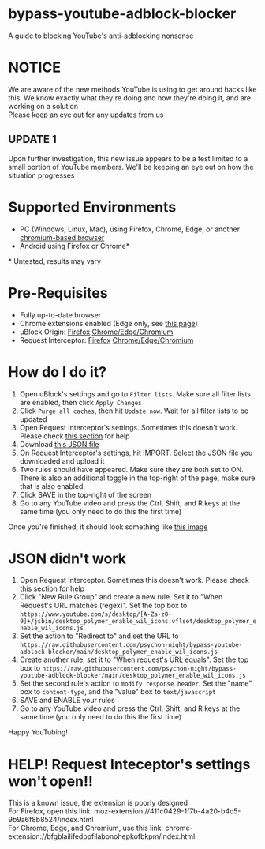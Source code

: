 # bypass-youtube-adblock-blocker
A guide to blocking YouTube's anti-adblocking nonsense

# NOTICE

We are aware of the new methods YouTube is using to get around hacks like this. We know exactly what they're doing and how they're doing it, and are working on a solution\
Please keep an eye out for any updates from us

## UPDATE 1

Upon further investigation, this new issue appears to be a test limited to a small portion of YouTube members. We'll be keeping an eye out on how the situation progresses

# Supported Environments
- PC (Windows, Linux, Mac), using Firefox, Chrome, Edge, or another [chromium-based browser](https://en.wikipedia.org/wiki/Chromium_(web_browser)#Browsers_based_on_Chromium)
- Android using Firefox or Chrome*

\* Untested, results may vary

# Pre-Requisites
- Fully up-to-date browser
- Chrome extensions enabled (Edge only, see [this page](https://support.microsoft.com/en-us/microsoft-edge/add-turn-off-or-remove-extensions-in-microsoft-edge-9c0ec68c-2fbc-2f2c-9ff0-bdc76f46b026#:~:text=Chrome))
- uBlock Origin: [Firefox](https://addons.mozilla.org/en-US/firefox/addon/ublock-origin/) [Chrome/Edge/Chromium](https://chrome.google.com/webstore/detail/ublock-origin/cjpalhdlnbpafiamejdnhcphjbkeiagm)
- Request Interceptor: [Firefox](https://addons.mozilla.org/en-US/firefox/addon/request-interceptor/) [Chrome/Edge/Chromium](https://chrome.google.com/webstore/detail/request-interceptor/bfgblailifedppfilabonohepkofbkpm)

# How do I do it?

1. Open uBlock's settings and go to `Filter lists`. Make sure all filter lists are enabled, then click `Apply Changes`
2. Click `Purge all caches`, then hit `Update now`. Wait for all filter lists to be updated
3. Open Request Interceptor's settings. Sometimes this doesn't work. Please check [this section](https://github.com/psychon-night/bypass-youtube-adblock-blocker?tab=readme-ov-file#help-request-inteceptors-settings-wont-open) for help
4. Download [this JSON file](https://github.com/psychon-night/bypass-youtube-adblock-blocker/blob/main/request-interceptor-rules.json)
5. On Request Interceptor's settings, hit IMPORT. Select the JSON file you downloaded and upload it
6. Two rules should have appeared. Make sure they are both set to ON. There is also an additional toggle in the top-right of the page, make sure that is also enabled.
7. Click SAVE in the top-right of the screen
8. Go to any YouTube video and press the Ctrl, Shift, and R keys at the same time (you only need to do this the first time)

Once you're finished, it should look something like [this image](https://github.com/psychon-night/bypass-youtube-adblock-blocker/blob/main/Screenshot%20from%202023-10-16%2015-50-02.png)

# JSON didn't work
1. Open Request Interceptor. Sometimes this doesn't work. Please check [this section](https://github.com/psychon-night/bypass-youtube-adblock-blocker?tab=readme-ov-file#help-request-inteceptors-settings-wont-open) for help
2. Click "New Rule Group" and create a new rule. Set it to "When Request's URL matches (regex)". Set the top box to `https://www.youtube.com/s/desktop/[A-Za-z0-9]+/jsbin/desktop_polymer_enable_wil_icons.vflset/desktop_polymer_enable_wil_icons.js`
6. Set the action to "Redirect to" and set the URL to `https://raw.githubusercontent.com/psychon-night/bypass-youtube-adblock-blocker/main/desktop_polymer_enable_wil_icons.js`
7. Create another rule, set it to "When request's URL equals". Set the top box to `https://raw.githubusercontent.com/psychon-night/bypass-youtube-adblock-blocker/main/desktop_polymer_enable_wil_icons.js`
8. Set the second rule's action to `modify response header`. Set the "name" box to `content-type`, and the "value" box to `text/javascript`
9. SAVE and ENABLE your rules
10. Go to any YouTube video and press the Ctrl, Shift, and R keys at the same time (you only need to do this the first time)

Happy YouTubing!

# HELP! Request Inteceptor's settings won't open!!

This is a known issue, the extension is poorly designed\
For Firefox, open this link: moz-extension://411c0429-1f7b-4a20-b4c5-9b9a6f8b8524/index.html\
For Chrome, Edge, and Chromium, use this link: chrome-extension://bfgblailifedppfilabonohepkofbkpm/index.html
